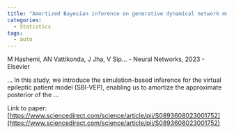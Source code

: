 ```yaml
---
title: "Amortized Bayesian inference on generative dynamical network models of epilepsy using deep neural density estimators"
categories:
  - Statistics
tags:
  - auto
---
```

M Hashemi, AN Vattikonda, J Jha, V Sip… - Neural Networks, 2023 - Elsevier

… In this study, we introduce the simulation-based inference for the virtual epileptic patient model (SBI-VEP), enabling us to amortize the approximate posterior of the …

Link to paper: [https://www.sciencedirect.com/science/article/pii/S0893608023001752](https://www.sciencedirect.com/science/article/pii/S0893608023001752)
